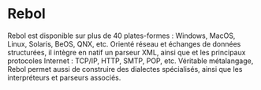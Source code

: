 # Rebol
Rebol est disponible sur plus de 40 plates-formes : Windows, MacOS, Linux, Solaris, BeOS, QNX, etc. Orienté réseau et échanges de données structurées, il intègre en natif un parseur XML, ainsi que et les principaux protocoles Internet : TCP/IP, HTTP, SMTP, POP, etc. Véritable métalangage, Rebol permet aussi de construire des dialectes spécialisés, ainsi que les interpréteurs et parseurs associés.
